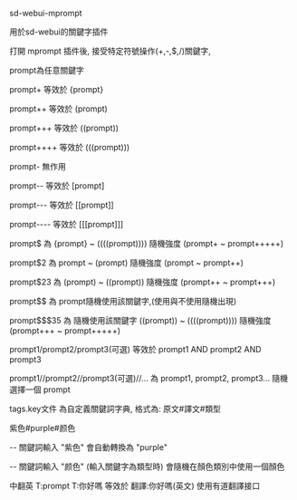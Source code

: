 sd-webui-mprompt

用於sd-webui的關鍵字插件

打開 mprompt 插件後, 接受特定符號操作(+,-,$,/)關鍵字, 

prompt為任意關鍵字

prompt+ 等效於 {prompt}

prompt++ 等效於 (prompt)

prompt+++ 等效於 ((prompt))

prompt++++ 等效於 (((prompt)))

prompt- 無作用

prompt-- 等效於 [prompt]

prompt--- 等效於 [[prompt]]

prompt---- 等效於 [[[prompt]]]

prompt$ 為 {prompt} ~ ((((prompt)))) 隨機強度 (prompt+ ~ prompt+++++)

prompt$2 為 prompt ~ (prompt) 隨機強度 (prompt ~ prompt++)

prompt$23 為 (prompt) ~ ((prompt)) 隨機強度 (prompt++ ~ prompt+++)

prompt$$ 為 prompt隨機使用該關鍵字,(使用與不使用隨機出現)

prompt$$$35 為 隨機使用該關鍵字 ((prompt)) ~ ((((prompt)))) 隨機強度 (prompt+++ ~ prompt+++++)

prompt1/prompt2/prompt3(可選) 等效於 prompt1 AND prompt2 AND prompt3

prompt1//prompt2//prompt3(可選)//... 為 prompt1, prompt2, prompt3... 隨機選擇一個 prompt

tags.key文件 為自定義關鍵詞字典, 格式為: 原文#譯文#類型

紫色#purple#颜色

-- 關鍵詞輸入 "紫色" 會自動轉換為 "purple"

-- 關鍵詞輸入 "颜色" (輸入關鍵字為類型時) 會隨機在顏色類別中使用一個顏色

中翻英 T:prompt
T:你好嗎 等效於 翻譯:你好嗎(英文) 使用有道翻譯接口




